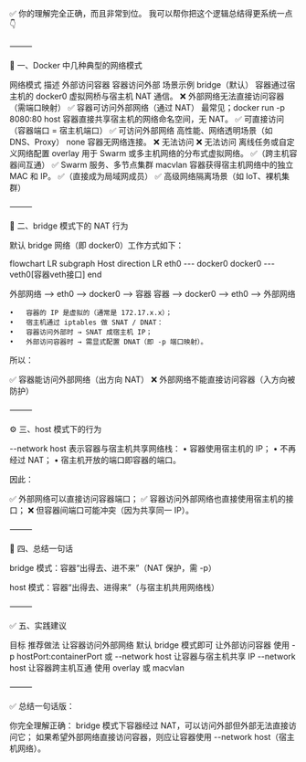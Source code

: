 ✅ 你的理解完全正确，而且非常到位。
我可以帮你把这个逻辑总结得更系统一点👇

⸻

🧩 一、Docker 中几种典型的网络模式

网络模式	描述	外部访问容器	容器访问外部	场景示例
bridge（默认）	容器通过宿主机的 docker0 虚拟网桥与宿主机 NAT 通信。	❌ 外部网络无法直接访问容器（需端口映射）	✅ 容器可访问外部网络（通过 NAT）	最常见；docker run -p 8080:80
host	容器直接共享宿主机的网络命名空间，无 NAT。	✅ 可直接访问（容器端口 = 宿主机端口）	✅ 可访问外部网络	高性能、网络透明场景（如 DNS、Proxy）
none	容器无网络连接。	❌ 无法访问	❌ 无法访问	离线任务或自定义网络配置
overlay	用于 Swarm 或多主机网络的分布式虚拟网络。	✅（跨主机容器间互通）	✅	Swarm 服务、多节点集群
macvlan	容器获得宿主机网络中的独立 MAC 和 IP。	✅（直接成为局域网成员）	✅	高级网络隔离场景（如 IoT、裸机集群）


⸻

🧱 二、bridge 模式下的 NAT 行为

默认 bridge 网络（即 docker0）工作方式如下：

flowchart LR
subgraph Host
  direction LR
  eth0 --- docker0
  docker0 --- veth0[容器veth接口]
end

外部网络 --> eth0 --> docker0 --> 容器
容器 --> docker0 --> eth0 --> 外部网络

	•	容器的 IP 是虚拟的（通常是 172.17.x.x）；
	•	宿主机通过 iptables 做 SNAT / DNAT：
	•	容器访问外部时 → SNAT 成宿主机 IP；
	•	外部访问容器时 → 需显式配置 DNAT（即 -p 端口映射）。

所以：

✅ 容器能访问外部网络（出方向 NAT）
❌ 外部网络不能直接访问容器（入方向被防护）

⸻

⚙️ 三、host 模式下的行为

--network host 表示容器与宿主机共享网络栈：
	•	容器使用宿主机的 IP；
	•	不再经过 NAT；
	•	宿主机开放的端口即容器的端口。

因此：

✅ 外部网络可以直接访问容器端口；
✅ 容器访问外部网络也直接使用宿主机的接口；
❌ 但容器间端口可能冲突（因为共享同一 IP）。

⸻

🧠 四、总结一句话

bridge 模式：容器“出得去、进不来”（NAT 保护，需 -p）

host 模式：容器“出得去、进得来”（与宿主机共用网络栈）

⸻

✅ 五、实践建议

目标	推荐做法
让容器访问外部网络	默认 bridge 模式即可
让外部访问容器	使用 -p hostPort:containerPort 或 --network host
让容器与宿主机共享 IP	--network host
让容器跨主机互通	使用 overlay 或 macvlan


⸻

✅ 总结一句话版：

你完全理解正确：
bridge 模式下容器经过 NAT，可以访问外部但外部无法直接访问它；
如果希望外部网络直接访问容器，则应让容器使用 --network host（宿主机网络）。
